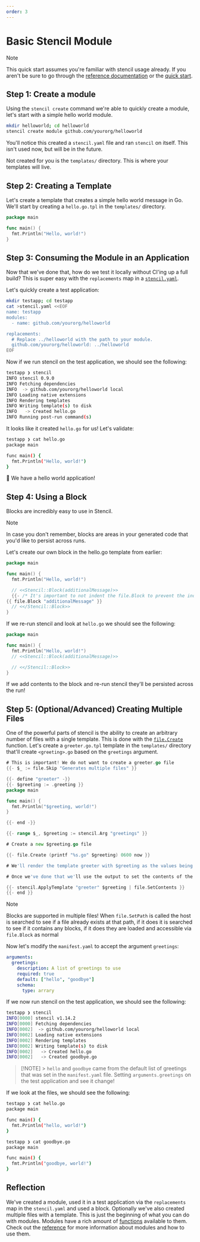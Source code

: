 ```yaml
---
order: 3
---
```


# Basic Stencil Module

> [!NOTE]
> This quick start assumes you're familiar with stencil usage already.
> If you aren't be sure to go through the [reference
> documentation](/reference/) or the [quick start](/guide/).

## Step 1: Create a module

Using the `stencil create` command we're able to quickly create a
module, let's start with a simple hello world module.

```bash
mkdir helloworld; cd helloworld
stencil create module github.com/yourorg/helloworld
```

You'll notice this created a `stencil.yaml` file and ran `stencil` on
itself. This isn't used now, but will be in the future.

Not created for you is the `templates/` directory. This is where your
templates will live.

## Step 2: Creating a Template

Let's create a template that creates a simple hello world message in Go.
We'll start by creating a `hello.go.tpl` in the `templates/` directory.

```go
package main

func main() {
  fmt.Println("Hello, world!")
}
```

## Step 3: Consuming the Module in an Application

Now that we've done that, how do we test it locally without CI'ing up a
full build? This is super easy with the `replacements` map in a
[`stencil.yaml`](/reference/stencil.yaml).

Let's quickly create a test application:

```bash
mkdir testapp; cd testapp
cat >stencil.yaml <<EOF
name: testapp
modules:
  - name: github.com/yourorg/helloworld

replacements:
  # Replace ../helloworld with the path to your module.
  github.com/yourorg/helloworld: ../helloworld
EOF
```

Now if we run stencil on the test application, we should see the
following:

```bash
testapp ❯ stencil
INFO stencil 0.9.0
INFO Fetching dependencies
INFO  -> github.com/yourorg/helloworld local
INFO Loading native extensions
INFO Rendering templates
INFO Writing template(s) to disk
INFO   -> Created hello.go
INFO Running post-run command(s)
```

It looks like it created `hello.go` for us! Let's validate:

```bash
testapp ❯ cat hello.go
package main

func main() {
  fmt.Println("Hello, world!")
}
```

:tada: We have a hello world application!

## Step 4: Using a Block

Blocks are incredibly easy to use in Stencil.

> [!NOTE]
> In case you don't remember, blocks are areas in your generated code
> that you'd like to persist across runs.

Let's create our own block in the hello.go template from earlier:

```go
package main

func main() {
  fmt.Println("Hello, world!")

  // <<Stencil::Block(additionalMessage)>>
  {{- /* It's important to not indent the file.Block to prevent the indentation from being copied over and.. over again. */ }}
{{ file.Block "additionalMessage" }}
  // <</Stencil::Block>>
}
```

If we re-run stencil and look at `hello.go` we should see the following:

```go
package main

func main() {
  fmt.Println("Hello, world!")
  // <<Stencil::Block(additionalMessage)>>

  // <</Stencil::Block>>
}
```

If we add contents to the block and re-run stencil they'll be persisted
across the run!

## Step 5: (Optional/Advanced) Creating Multiple Files

One of the powerful parts of stencil is the ability to create an
arbitrary number of files with a single template. This is done with the
[`file.Create`](/functions/file.Create) function. Let's create a
`greeter.go.tpl` template in the `templates/` directory that'll create
`<greeting>.go` based on the `greetings` argument.

```go
# This is important! We do not want to create a greeter.go file
{{- $_ := file.Skip "Generates multiple files" }}

{{- define "greeter" -}}
{{- $greeting := .greeting }}
package main

func main() {
  fmt.Println("$greeting, world!")
}

{{- end -}}

{{- range $_, $greeting := stencil.Arg "greetings" }}

# Create a new $greeting.go file

{{- file.Create (printf "%s.go" $greeting) 0600 now }}

# We'll render the template greeter with $greeting as the values being passed to it

# Once we've done that we'll use the output to set the contents of the file we just created.

{{- stencil.ApplyTemplate "greeter" $greeting | file.SetContents }}
{{- end }}
```

> [!NOTE]
> Blocks are supported in multiple files! When `file.SetPath` is called
> the host is searched to see if a file already exists at that path, if
> it does it is searched to see if it contains any blocks, if it does
> they are loaded and accessible via `file.Block` as normal

Now let's modify the `manifest.yaml` to accept the argument `greetings`:

```yaml
arguments:
  greetings:
    description: A list of greetings to use
    required: true
    default: ["hello", "goodbye"]
    schema:
      type: arrary
```

If we now run stencil on the test application, we should see the following:

```bash
testapp ❯ stencil
INFO[0000] stencil v1.14.2
INFO[0000] Fetching dependencies
INFO[0002]  -> github.com/yourorg/helloworld local
INFO[0002] Loading native extensions
INFO[0002] Rendering templates
INFO[0002] Writing template(s) to disk
INFO[0002]   -> Created hello.go
INFO[0002]   -> Created goodbye.go
```

> [!NOTE] > `hello` and `goodbye` came from the default list of
> greetings that was set in the `manifest.yaml` file. Setting
> `arguments.greetings` on the test application and see it change!

If we look at the files, we should see the following:

```bash
testapp ❯ cat hello.go
package main

func main() {
  fmt.Println("hello, world!")
}

testapp ❯ cat goodbye.go
package main

func main() {
  fmt.Println("goodbye, world!")
}
```

## Reflection

We've created a module, used it in a test application via the
`replacements` map in the `stencil.yaml` and used a block. Optionally
we've also created multiple files with a template. This is just the
beginning of what you can do with modules. Modules have a rich amount of
[functions](/functions/) available to them. Check out the
[reference](/reference/) for more information about modules and how to
use them.
